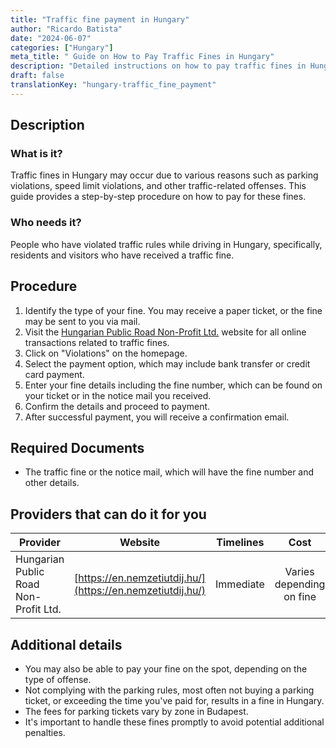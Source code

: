```yaml
---
title: "Traffic fine payment in Hungary"
author: "Ricardo Batista"
date: "2024-06-07"
categories: ["Hungary"]
meta_title: " Guide on How to Pay Traffic Fines in Hungary"
description: "Detailed instructions on how to pay traffic fines in Hungary"
draft: false
translationKey: "hungary-traffic_fine_payment"
---
```


## Description
### What is it?
Traffic fines in Hungary may occur due to various reasons such as parking violations, speed limit violations, and other traffic-related offenses. This guide provides a step-by-step procedure on how to pay for these fines.

### Who needs it?
People who have violated traffic rules while driving in Hungary, specifically, residents and visitors who have received a traffic fine.

## Procedure
1. Identify the type of your fine. You may receive a paper ticket, or the fine may be sent to you via mail.
2. Visit the [Hungarian Public Road Non-Profit Ltd.](https://en.nemzetiutdij.hu/) website for all online transactions related to traffic fines.
3. Click on "Violations" on the homepage.
4. Select the payment option, which may include bank transfer or credit card payment.
5. Enter your fine details including the fine number, which can be found on your ticket or in the notice mail you received.
6. Confirm the details and proceed to payment. 
7. After successful payment, you will receive a confirmation email.

## Required Documents
- The traffic fine or the notice mail, which will have the fine number and other details.

## Providers that can do it for you

| Provider            |     Website                        |     Timelines    |       Cost       |
| ------------------- |  --------------------------------  |  :-------------: |  :-------------: |
| Hungarian Public Road Non-Profit Ltd.| [https://en.nemzetiutdij.hu/](https://en.nemzetiutdij.hu/)   |      Immediate      | Varies depending on fine |

## Additional details
- You may also be able to pay your fine on the spot, depending on the type of offense. 
- Not complying with the parking rules, most often not buying a parking ticket, or exceeding the time you've paid for, results in a fine in Hungary. 
- The fees for parking tickets vary by zone in Budapest.
- It's important to handle these fines promptly to avoid potential additional penalties.